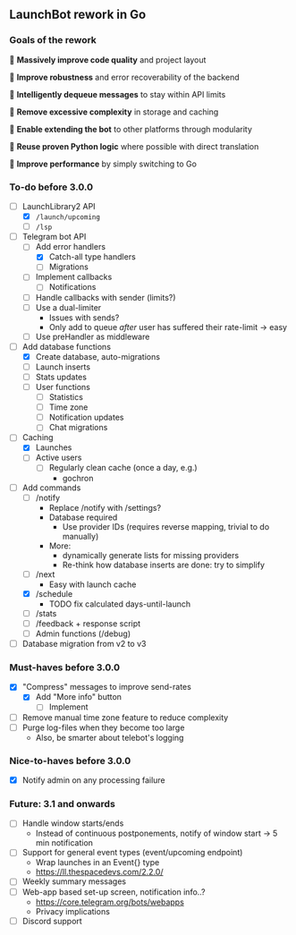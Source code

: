 ## LaunchBot rework in Go

### Goals of the rework
🌟 **Massively improve code quality** and project layout

🌟 **Improve robustness** and error recoverability of the backend

🌟 **Intelligently dequeue messages** to stay within API limits

🌟 **Remove excessive complexity** in storage and caching

🌟 **Enable extending the bot** to other platforms through modularity

🌟 **Reuse proven Python logic** where possible with direct translation

🌟 **Improve performance** by simply switching to Go

### To-do before 3.0.0
- [ ] LaunchLibrary2 API
	- [x] `/launch/upcoming`
	- [ ] `/lsp`

- [ ] Telegram bot API
	- [ ] Add error handlers
		- [x] Catch-all type handlers 
		- [ ] Migrations
	- [ ] Implement callbacks
		- [ ] Notifications
	- [ ] Handle callbacks with sender (limits?)
	- [ ] Use a dual-limiter
		- Issues with sends?
		- Only add to queue _after_ user has suffered their rate-limit -> easy
	- [ ] Use preHandler as middleware

- [ ] Add database functions
	- [x] Create database, auto-migrations
	- [ ] Launch inserts
	- [ ] Stats updates
	- [ ] User functions
		- [ ] Statistics
		- [ ] Time zone  
		- [ ] Notification updates
		- [ ] Chat migrations

- [ ] Caching
	- [x] Launches
	- [ ] Active users
		- [ ] Regularly clean cache (once a day, e.g.)
			- gochron

- [ ] Add commands
	- [ ] /notify
		- Replace /notify with /settings?
		- Database required
			- Use provider IDs (requires reverse mapping, trivial to do manually)
		- More:
			- dynamically generate lists for missing providers
			- Re-think how database inserts are done: try to simplify
	- [ ] /next
		- Easy with launch cache
	- [x] /schedule
		- TODO fix calculated days-until-launch
	- [ ] /stats
	- [ ] /feedback + response script
	- [ ] Admin functions (/debug)

- [ ] Database migration from v2 to v3

### Must-haves before 3.0.0
- [x] "Compress" messages to improve send-rates
	- [x] Add "More info" button
		- [ ] Implement
- [ ] Remove manual time zone feature to reduce complexity
- [ ] Purge log-files when they become too large
	- Also, be smarter about telebot's logging

### Nice-to-haves before 3.0.0
- [x] Notify admin on any processing failure

### Future: 3.1 and onwards
- [ ] Handle window starts/ends
	- Instead of continuous postponements, notify of window start -> 5 min notification
- [ ] Support for general event types (event/upcoming endpoint)
	- Wrap launches in an Event{} type
	- https://ll.thespacedevs.com/2.2.0/
- [ ] Weekly summary messages
- [ ] Web-app based set-up screen, notification info..?
	- https://core.telegram.org/bots/webapps
	- Privacy implications
- [ ] Discord support
